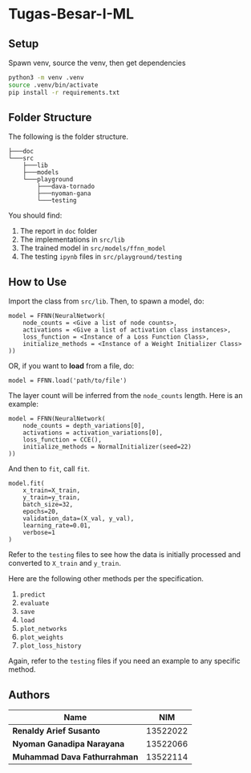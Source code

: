 # Tugas-Besar-I-ML


## Setup
Spawn venv, source the venv, then get dependencies

```bash
python3 -m venv .venv
source .venv/bin/activate
pip install -r requirements.txt
```
## Folder Structure

The following is the folder structure.
```
├───doc
└───src
    ├───lib
    ├───models
    └───playground
        ├───dava-tornado
        ├───nyoman-gana
        └───testing
```

You should find:
1. The report in `doc` folder
2. The implementations in `src/lib` 
3. The trained model in `src/models/ffnn_model`
4. The testing `ipynb` files in `src/playground/testing`

## How to Use
Import the class from `src/lib`. Then, to spawn a model, do:

```
model = FFNN(NeuralNetwork(
    node_counts = <Give a list of node counts>,
    activations = <Give a list of activation class instances>,
    loss_function = <Instance of a Loss Function Class>,
    initialize_methods = <Instance of a Weight Initializer Class>
))
```

OR, if you want to **load** from a file, do:
```
model = FFNN.load('path/to/file')
```

The layer count will be inferred from the `node_counts` length. Here is an example:
```
model = FFNN(NeuralNetwork(
    node_counts = depth_variations[0],
    activations = activation_variations[0],
    loss_function = CCE(),
    initialize_methods = NormalInitializer(seed=22)
))
```

And then to `fit`, call `fit`.

```
model.fit(
    x_train=X_train,
    y_train=y_train,
    batch_size=32,
    epochs=20,
    validation_data=(X_val, y_val),
    learning_rate=0.01,
    verbose=1
)
```

Refer to the `testing` files to see how the data is initially processed and converted to `X_train` and `y_train`.

Here are the following other methods per the specification.

1. `predict`
2. `evaluate`
3. `save`
4. `load`
5. `plot_networks`
6. `plot_weights`
7. `plot_loss_history`

Again, refer to the `testing` files if you need an example to any specific method.

## Authors
| **Name**| **NIM**|
|-|-|
|**Renaldy Arief Susanto**|13522022|
|**Nyoman Ganadipa Narayana**|13522066|
|**Muhammad Dava Fathurrahman**|13522114|